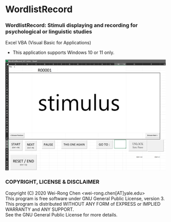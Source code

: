 # WordlistRecord
### WordlistRecord: Stimuli displaying and recording for psychological or linguistic studies
Excel VBA (Visual Basic for Applications)
- This application supports Windows 10 or 11 only. 
<p align="center"><img src="./WordlistRecord_v2.1.png" width="550"></p>


### COPYRIGHT, LICENSE & DISCLAIMER
Copyright (C) 2020 Wei-Rong Chen <wei-rong.chen[AT]yale.edu>  
This program is free software under GNU General Public License, version 3.  
This program is distributed WITHOUT ANY FORM of EXPRESS or IMPLIED WARRANTY and ANY SUPPORT.    
See the GNU General Public License for more details.  
